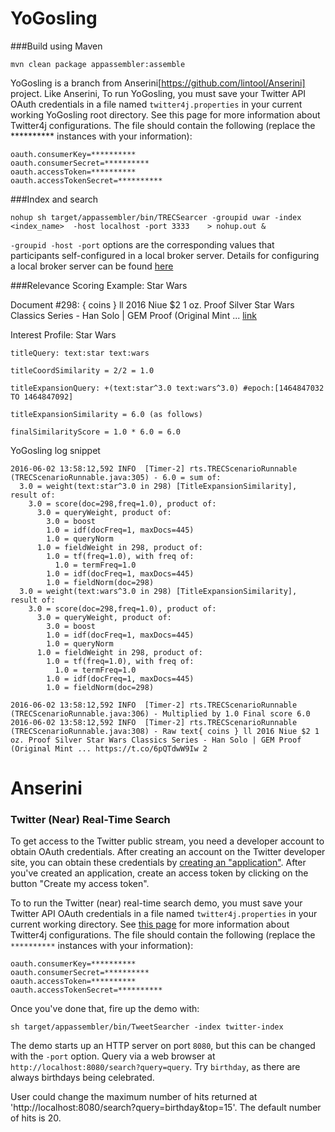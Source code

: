 YoGosling
========

###Build using Maven

```
mvn clean package appassembler:assemble
```

YoGosling is a branch from Anserini[https://github.com/lintool/Anserini] project. Like Anserini, To run YoGosling, you must save your Twitter API OAuth credentials in a file named `twitter4j.properties` in your current working YoGosling root directory. See this page for more information about Twitter4j configurations. The file should contain the following (replace the ********** instances with your information):

	oauth.consumerKey=**********
	oauth.consumerSecret=**********
	oauth.accessToken=**********
	oauth.accessTokenSecret=**********

###Index and search 

```
nohup sh target/appassembler/bin/TRECSearcer -groupid uwar -index <index_name>  -host localhost -port 3333    > nohup.out &
```

`-groupid -host -port` options are the corresponding values that participants self-configured in a local broker server. Details for configuring a local broker server can be found [here](https://github.com/trecrts/trecrts-eval)


###Relevance Scoring Example: Star Wars 

Document #298: { coins } ll 2016 Niue $2 1 oz. Proof Silver Star Wars Classics Series - Han Solo | GEM Proof (Original Mint ... [link](https://t.co/6pQTdwW9Iw) 

Interest Profile: Star Wars

	titleQuery: text:star text:wars 

	titleCoordSimilarity = 2/2 = 1.0 

	titleExpansionQuery: +(text:star^3.0 text:wars^3.0) #epoch:[1464847032 TO 1464847092]
	
	titleExpansionSimilarity = 6.0 (as follows)
	
	finalSimilarityScore = 1.0 * 6.0 = 6.0

YoGosling log snippet

```
2016-06-02 13:58:12,592 INFO  [Timer-2] rts.TRECScenarioRunnable (TRECScenarioRunnable.java:305) - 6.0 = sum of:
  3.0 = weight(text:star^3.0 in 298) [TitleExpansionSimilarity], result of:
    3.0 = score(doc=298,freq=1.0), product of:
      3.0 = queryWeight, product of:
        3.0 = boost
        1.0 = idf(docFreq=1, maxDocs=445)
        1.0 = queryNorm
      1.0 = fieldWeight in 298, product of:
        1.0 = tf(freq=1.0), with freq of:
          1.0 = termFreq=1.0
        1.0 = idf(docFreq=1, maxDocs=445)
        1.0 = fieldNorm(doc=298)
  3.0 = weight(text:wars^3.0 in 298) [TitleExpansionSimilarity], result of:
    3.0 = score(doc=298,freq=1.0), product of:
      3.0 = queryWeight, product of:
        3.0 = boost
        1.0 = idf(docFreq=1, maxDocs=445)
        1.0 = queryNorm
      1.0 = fieldWeight in 298, product of:
        1.0 = tf(freq=1.0), with freq of:
          1.0 = termFreq=1.0
        1.0 = idf(docFreq=1, maxDocs=445)
        1.0 = fieldNorm(doc=298)

2016-06-02 13:58:12,592 INFO  [Timer-2] rts.TRECScenarioRunnable (TRECScenarioRunnable.java:306) - Multiplied by 1.0 Final score 6.0
2016-06-02 13:58:12,592 INFO  [Timer-2] rts.TRECScenarioRunnable (TRECScenarioRunnable.java:308) - Raw text{ coins } ll 2016 Niue $2 1 oz. Proof Silver Star Wars Classics Series - Han Solo | GEM Proof (Original Mint ... https://t.co/6pQTdwW9Iw 2

```





Anserini
========

### Twitter (Near) Real-Time Search

To get access to the Twitter public stream, you need a developer account to obtain OAuth credentials. After creating an account on the Twitter developer site, you can obtain these credentials by [creating an "application"](https://dev.twitter.com/apps/new). After you've created an application, create an access token by clicking on the button "Create my access token".

To to run the Twitter (near) real-time search demo, you must save your Twitter API OAuth credentials in a file named `twitter4j.properties` in your current working directory. See [this page](http://twitter4j.org/en/configuration.html) for more information about Twitter4j configurations. The file should contain the following (replace the `**********` instances with your information):

```
oauth.consumerKey=**********
oauth.consumerSecret=**********
oauth.accessToken=**********
oauth.accessTokenSecret=**********
```

Once you've done that, fire up the demo with:

```
sh target/appassembler/bin/TweetSearcher -index twitter-index
```

The demo starts up an HTTP server on port `8080`, but this can be changed with the `-port` option. Query via a web browser at `http://localhost:8080/search?query=query`. Try `birthday`, as there are always birthdays being celebrated. 

User could change the maximum number of hits returned at 'http://localhost:8080/search?query=birthday&top=15'. The default number of hits is 20. 
